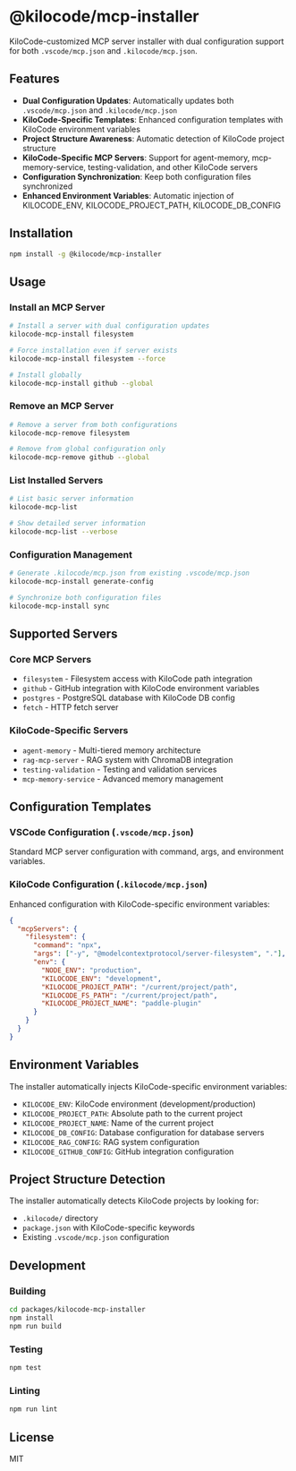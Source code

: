 # @kilocode/mcp-installer

KiloCode-customized MCP server installer with dual configuration support for both `.vscode/mcp.json` and `.kilocode/mcp.json`.

## Features

- **Dual Configuration Updates**: Automatically updates both `.vscode/mcp.json` and `.kilocode/mcp.json`
- **KiloCode-Specific Templates**: Enhanced configuration templates with KiloCode environment variables
- **Project Structure Awareness**: Automatic detection of KiloCode project structure
- **KiloCode-Specific MCP Servers**: Support for agent-memory, mcp-memory-service, testing-validation, and other KiloCode servers
- **Configuration Synchronization**: Keep both configuration files synchronized
- **Enhanced Environment Variables**: Automatic injection of KILOCODE_ENV, KILOCODE_PROJECT_PATH, KILOCODE_DB_CONFIG

## Installation

```bash
npm install -g @kilocode/mcp-installer
```

## Usage

### Install an MCP Server

```bash
# Install a server with dual configuration updates
kilocode-mcp-install filesystem

# Force installation even if server exists
kilocode-mcp-install filesystem --force

# Install globally
kilocode-mcp-install github --global
```

### Remove an MCP Server

```bash
# Remove a server from both configurations
kilocode-mcp-remove filesystem

# Remove from global configuration only
kilocode-mcp-remove github --global
```

### List Installed Servers

```bash
# List basic server information
kilocode-mcp-list

# Show detailed server information
kilocode-mcp-list --verbose
```

### Configuration Management

```bash
# Generate .kilocode/mcp.json from existing .vscode/mcp.json
kilocode-mcp-install generate-config

# Synchronize both configuration files
kilocode-mcp-install sync
```

## Supported Servers

### Core MCP Servers
- `filesystem` - Filesystem access with KiloCode path integration
- `github` - GitHub integration with KiloCode environment variables
- `postgres` - PostgreSQL database with KiloCode DB config
- `fetch` - HTTP fetch server

### KiloCode-Specific Servers
- `agent-memory` - Multi-tiered memory architecture
- `rag-mcp-server` - RAG system with ChromaDB integration
- `testing-validation` - Testing and validation services
- `mcp-memory-service` - Advanced memory management

## Configuration Templates

### VSCode Configuration (`.vscode/mcp.json`)
Standard MCP server configuration with command, args, and environment variables.

### KiloCode Configuration (`.kilocode/mcp.json`)
Enhanced configuration with KiloCode-specific environment variables:

```json
{
  "mcpServers": {
    "filesystem": {
      "command": "npx",
      "args": ["-y", "@modelcontextprotocol/server-filesystem", "."],
      "env": {
        "NODE_ENV": "production",
        "KILOCODE_ENV": "development",
        "KILOCODE_PROJECT_PATH": "/current/project/path",
        "KILOCODE_FS_PATH": "/current/project/path",
        "KILOCODE_PROJECT_NAME": "paddle-plugin"
      }
    }
  }
}
```

## Environment Variables

The installer automatically injects KiloCode-specific environment variables:

- `KILOCODE_ENV`: KiloCode environment (development/production)
- `KILOCODE_PROJECT_PATH`: Absolute path to the current project
- `KILOCODE_PROJECT_NAME`: Name of the current project
- `KILOCODE_DB_CONFIG`: Database configuration for database servers
- `KILOCODE_RAG_CONFIG`: RAG system configuration
- `KILOCODE_GITHUB_CONFIG`: GitHub integration configuration

## Project Structure Detection

The installer automatically detects KiloCode projects by looking for:

- `.kilocode/` directory
- `package.json` with KiloCode-specific keywords
- Existing `.vscode/mcp.json` configuration

## Development

### Building

```bash
cd packages/kilocode-mcp-installer
npm install
npm run build
```

### Testing

```bash
npm test
```

### Linting

```bash
npm run lint
```

## License

MIT